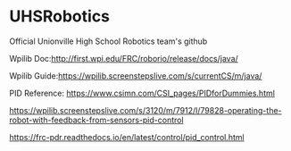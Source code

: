 # UHSRobotics
Official Unionville High School Robotics team's github

Wpilib Doc:http://first.wpi.edu/FRC/roborio/release/docs/java/

Wpilib Guide:https://wpilib.screenstepslive.com/s/currentCS/m/java/

PID Reference: https://www.csimn.com/CSI_pages/PIDforDummies.html

https://wpilib.screenstepslive.com/s/3120/m/7912/l/79828-operating-the-robot-with-feedback-from-sensors-pid-control

https://frc-pdr.readthedocs.io/en/latest/control/pid_control.html


